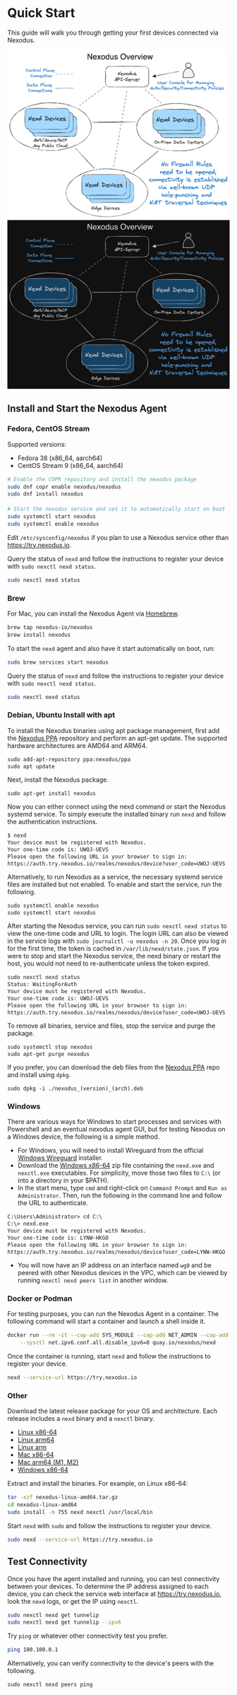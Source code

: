 # Quick Start

This guide will walk you through getting your first devices connected via Nexodus.

![no-alt-text](images/quickstart-overview-1.png#only-light)
![no-alt-text](images/quickstart-overview-1-dark.png#only-dark)

## Install and Start the Nexodus Agent

### Fedora, CentOS Stream

Supported versions:

- Fedora 38 (x86_64, aarch64)
- CentOS Stream 9 (x86_64, aarch64)

```sh
# Enable the COPR repository and install the nexodus package
sudo dnf copr enable nexodus/nexodus
sudo dnf install nexodus

# Start the nexodus service and set it to automatically start on boot
sudo systemctl start nexodus
sudo systemctl enable nexodus
```

Edit `/etc/sysconfig/nexodus` if you plan to use a Nexodus service other than <https://try.nexodus.io>.

Query the status of `nexd` and follow the instructions to register your device with `sudo nexctl nexd status`.

```sh
sudo nexctl nexd status
```

### Brew

For Mac, you can install the Nexodus Agent via [Homebrew](https://brew.sh/).

```sh
brew tap nexodus-io/nexodus
brew install nexodus
```

To start the `nexd` agent and also have it start automatically on boot, run:

```sh
sudo brew services start nexodus
```

Query the status of `nexd` and follow the instructions to register your device with `sudo nexctl nexd status`.

```sh
sudo nexctl nexd status
```

### Debian, Ubuntu Install with apt

To install the Nexodus binaries using apt package management, first add the [Nexodus PPA](https://launchpad.net/~nexodus) repository and perform an apt-get update. The supported hardware architectures are AMD64 and ARM64.

```shell
sudo add-apt-repository ppa:nexodus/ppa
sudo apt update
```

Next, install the Nexodus package.

```shell
sudo apt-get install nexodus
```

Now you can either connect using the nexd command or start the Nexodus systemd service. To simply execute the installed binary run `nexd` and follow the authentication instructions.

```terminal
$ nexd
Your device must be registered with Nexodus.
Your one-time code is: UWOJ-UEVS
Please open the following URL in your browser to sign in:
https://auth.try.nexodus.io/realms/nexodus/device?user_code=UWOJ-UEVS
```

Alternatively, to run Nexodus as a service, the necessary systemd service files are installed but not enabled. To enable and start the service, run the following.

```shell
sudo systemctl enable nexodus
sudo systemctl start nexodus
```

After starting the Nexodus service, you can run `sudo nexctl nexd status` to view the one-time code and URL to login. The login URL can also be viewed in the service logs with `sudo journalctl -u nexodus -n 20`. Once you log in for the first time, the token is cached in `/var/lib/nexd/state.json`. If you were to stop and start the Nexodus service, the nexd binary or restart the host, you would not need to re-authenticate unless the token expired.

```shell
sudo nexctl nexd status
Status: WaitingForAuth
Your device must be registered with Nexodus.
Your one-time code is: UWOJ-UEVS
Please open the following URL in your browser to sign in:
https://auth.try.nexodus.io/realms/nexodus/device?user_code=UWOJ-UEVS
```

To remove all binaries, service and files, stop the service and purge the package.

```shell
sudo systemctl stop nexodus
sudo apt-get purge nexodus
```

If you prefer, you can download the deb files from the [Nexodus PPA](https://launchpad.net/~nexodus) repo and install using `dpkg`.

```shell
sudo dpkg -i ./nexodus_(version)_(arch).deb
```

### Windows

There are various ways for Windows to start processes and services with Powershell and an eventual nexodus agent GUI, but for testing Nexodus on a Windows device, the following is a simple method.

- For Windows, you will need to install Wireguard from the official [Windows Wireguard](https://www.wireguard.com/install/) installer.
- Download the [Windows x86-64](https://nexodus-io.s3.amazonaws.com/qa/nexodus-windows-amd64.zip) zip file containing the `nexd.exe` and `nexctl.exe` executables. For simplicity, move those two files to `C:\` (or into a directory in your $PATH).
- In the start menu, type `cmd` and right-click on `Command Prompt` and `Run as Administrator`. Then, run the following in the command line and follow the URL to authenticate.

```terminal
C:\Users\Administrator> cd C:\
C:\> nexd.exe
Your device must be registered with Nexodus.
Your one-time code is: LYNW-HKGO
Please open the following URL in your browser to sign in:
https://auth.try.nexodus.io/realms/nexodus/device?user_code=LYNW-HKGO
```

- You will now have an IP address on an interface named `wg0` and be peered with other Nexodus devices in the VPC, which can be viewed by running `nexctl nexd peers list` in another window.

### Docker or Podman

For testing purposes, you can run the Nexodus Agent in a container. The following command will start a container and launch a shell inside it.

```sh
docker run --rm -it --cap-add SYS_MODULE --cap-add NET_ADMIN --cap-add NET_RAW \
    --sysctl net.ipv6.conf.all.disable_ipv6=0 quay.io/nexodus/nexd
```

Once the container is running, start `nexd` and follow the instructions to register your device.

```sh
nexd --service-url https://try.nexodus.io
```

### Other

Download the latest release package for your OS and architecture. Each release includes a `nexd` binary and a `nexctl` binary.

- [Linux x86-64](https://nexodus-io.s3.amazonaws.com/qa/nexodus-linux-amd64.tar.gz)
- [Linux arm64](https://nexodus-io.s3.amazonaws.com/qa/nexodus-linux-arm64.tar.gz)
- [Linux arm](https://nexodus-io.s3.amazonaws.com/qa/nexodus-linux-arm.tar.gz)
- [Mac x86-64](https://nexodus-io.s3.amazonaws.com/qa/nexodus-darwin-amd64.tar.gz)
- [Mac arm64 (M1, M2)](https://nexodus-io.s3.amazonaws.com/qa/nexodus-darwin-arm64.tar.gz)
- [Windows x86-64](https://nexodus-io.s3.amazonaws.com/qa/nexodus-windows-amd64.zip)

Extract and install the binaries. For example, on Linux x86-64:

```sh
tar -xzf nexodus-linux-amd64.tar.gz
cd nexodus-linux-amd64
sudo install -m 755 nexd nexctl /usr/local/bin
```

Start `nexd` with `sudo` and follow the instructions to register your device.

```sh
sudo nexd --service-url https://try.nexodus.io
```

## Test Connectivity

Once you have the agent installed and running, you can test connectivity between your devices. To determine the IP address assigned to each device, you can check the service web interface at <https://try.nexodus.io>, look the `nexd` logs, or get the IP using `nexctl`.

```sh
sudo nexctl nexd get tunnelip
sudo nexctl nexd get tunnelip --ipv6
```

Try `ping` or whatever other connectivity test you prefer.

```sh
ping 100.100.0.1
```

Alternatively, you can verify connectivity to the device's peers with the following.

```shell
sudo nexctl nexd peers ping
```
